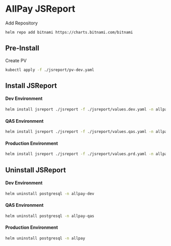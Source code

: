 # AllPay JSReport
Add Repository
```sh
helm repo add bitnami https://charts.bitnami.com/bitnami
```
## Pre-Install
Create PV
```sh
kubectl apply -f ./jsreport/pv-dev.yaml
```
## Install JSReport
#### Dev Environment
```sh
helm install jsreport ./jsreport -f ./jsreport/values.dev.yaml -n allpay-dev
```
#### QAS Environment
```sh
helm install jsreport ./jsreport -f ./jsreport/values.qas.yaml -n allpay-qas
```
#### Production Environment
```sh
helm install jsreport ./jsreport -f ./jsreport/values.prd.yaml -n allpay
```

## Uninstall JSReport
#### Dev Environment
```sh
helm uninstall postgresql -n allpay-dev
```
#### QAS Environment
```sh
helm uninstall postgresql -n allpay-qas
```
#### Production Environment
```sh
helm uninstall postgresql -n allpay
```


